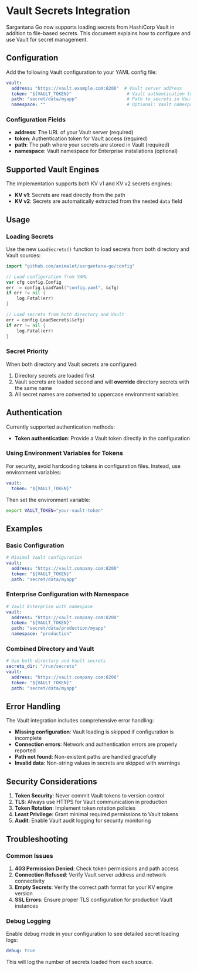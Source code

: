 # Vault Secrets Integration

Sargantana Go now supports loading secrets from HashiCorp Vault in addition to file-based secrets. This document explains how to configure and use Vault for secret management.

## Configuration

Add the following Vault configuration to your YAML config file:

```yaml
vault:
  address: "https://vault.example.com:8200"  # Vault server address
  token: "${VAULT_TOKEN}"                     # Vault authentication token
  path: "secret/data/myapp"                   # Path to secrets in Vault
  namespace: ""                               # Optional: Vault namespace (for Enterprise)
```

### Configuration Fields

- **address**: The URL of your Vault server (required)
- **token**: Authentication token for Vault access (required)
- **path**: The path where your secrets are stored in Vault (required)
- **namespace**: Vault namespace for Enterprise installations (optional)

## Supported Vault Engines

The implementation supports both KV v1 and KV v2 secrets engines:

- **KV v1**: Secrets are read directly from the path
- **KV v2**: Secrets are automatically extracted from the nested `data` field

## Usage

### Loading Secrets

Use the new `LoadSecrets()` function to load secrets from both directory and Vault sources:

```go
import "github.com/animalet/sargantana-go/config"

// Load configuration from YAML
var cfg config.Config
err := config.LoadYaml("config.yaml", &cfg)
if err != nil {
    log.Fatal(err)
}

// Load secrets from both directory and Vault
err = config.LoadSecrets(&cfg)
if err != nil {
    log.Fatal(err)
}
```

### Secret Priority

When both directory and Vault secrets are configured:

1. Directory secrets are loaded first
2. Vault secrets are loaded second and will **override** directory secrets with the same name
3. All secret names are converted to uppercase environment variables

## Authentication

Currently supported authentication methods:

- **Token authentication**: Provide a Vault token directly in the configuration

### Using Environment Variables for Tokens

For security, avoid hardcoding tokens in configuration files. Instead, use environment variables:

```yaml
vault:
  token: "${VAULT_TOKEN}"
```

Then set the environment variable:
```bash
export VAULT_TOKEN="your-vault-token"
```

## Examples

### Basic Configuration

```yaml
# Minimal Vault configuration
vault:
  address: "https://vault.company.com:8200"
  token: "${VAULT_TOKEN}"
  path: "secret/data/myapp"
```

### Enterprise Configuration with Namespace

```yaml
# Vault Enterprise with namespace
vault:
  address: "https://vault.company.com:8200"
  token: "${VAULT_TOKEN}"
  path: "secret/data/production/myapp"
  namespace: "production"
```

### Combined Directory and Vault

```yaml
# Use both directory and Vault secrets
secrets_dir: "/run/secrets"
vault:
  address: "https://vault.company.com:8200"
  token: "${VAULT_TOKEN}"
  path: "secret/data/myapp"
```

## Error Handling

The Vault integration includes comprehensive error handling:

- **Missing configuration**: Vault loading is skipped if configuration is incomplete
- **Connection errors**: Network and authentication errors are properly reported
- **Path not found**: Non-existent paths are handled gracefully
- **Invalid data**: Non-string values in secrets are skipped with warnings

## Security Considerations

1. **Token Security**: Never commit Vault tokens to version control
2. **TLS**: Always use HTTPS for Vault communication in production
3. **Token Rotation**: Implement token rotation policies
4. **Least Privilege**: Grant minimal required permissions to Vault tokens
5. **Audit**: Enable Vault audit logging for security monitoring

## Troubleshooting

### Common Issues

1. **403 Permission Denied**: Check token permissions and path access
2. **Connection Refused**: Verify Vault server address and network connectivity
3. **Empty Secrets**: Verify the correct path format for your KV engine version
4. **SSL Errors**: Ensure proper TLS configuration for production Vault instances

### Debug Logging

Enable debug mode in your configuration to see detailed secret loading logs:

```yaml
debug: true
```

This will log the number of secrets loaded from each source.
